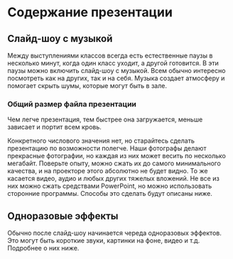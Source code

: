 # Содержание презентации

## Слайд-шоу с музыкой

Между выступлениями классов всегда есть естественные паузы в несколько минут, когда один класс уходит, а другой готовится. В эти паузы можно включить слайд-шоу с музыкой. Всем обычно интересно посмотреть как на других, так и на себя. Музыка создает атмосферу и помогает скрыть шумы, которые могут быть в зале.

### Общий размер файла презентации

Чем легче презентация, тем быстрее она загружается, меньше зависает и портит всем кровь.

Конкретного числового значения нет, но старайтесь сделать презентацию по возможности полегче. Наши фотографы делают прекрасные фотографии, но каждая из них может весить по несколько мегабайт. Поверьте опыту, можно сжать их до самого минимального качества, и на проекторе этого абсолютно не будет видно. То же касается видео, аудио и любых других тяжелых вложений. Не все из них можно сжать средствами PowerPoint, но можно использовать сторонние программы. Способы это сделать будут описаны ниже.

## Одноразовые эффекты

Обычно после слайд-шоу начинается череда одноразовых эффектов. Это могут быть короткие звуки, картинки на фоне, видео и т.д. Подробнее о них ниже.
